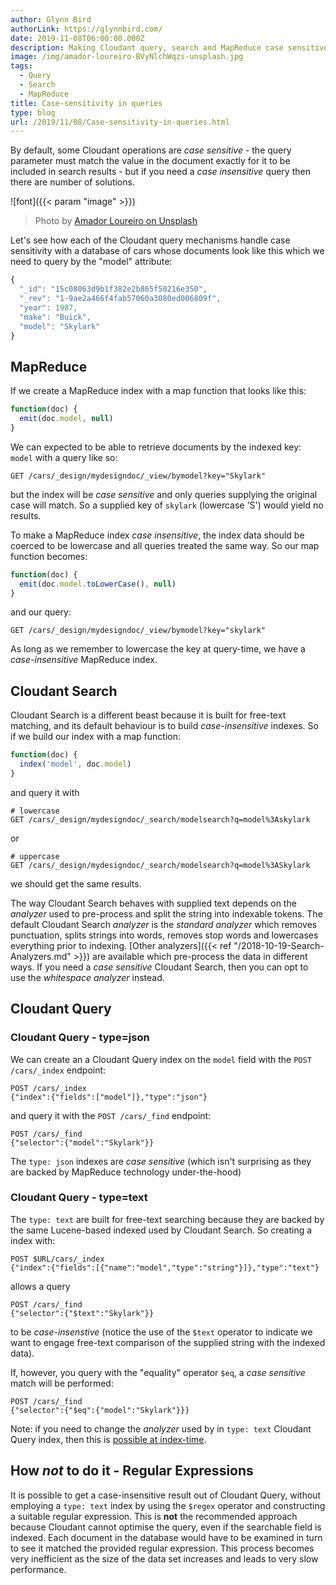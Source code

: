 ```yaml
---
author: Glynn Bird
authorLink: https://glynnbird.com/
date: 2019-11-08T06:00:00.000Z
description: Making Cloudant query, search and MapReduce case sensitive or case-insensitive
image: /img/amador-loureiro-BVyNlchWqzs-unsplash.jpg
tags:
  - Query
  - Search
  - MapReduce
title: Case-sensitivity in queries
type: blog
url: /2019/11/08/Case-sensitivity-in-queries.html
---
```



By default, some Cloudant operations are _case sensitive_ - the query parameter must match the value in the document exactly for it to be included in search results - but if you need a _case insensitive_ query then there are number of solutions.

![font]({{< param "image" >}})
> Photo by [Amador Loureiro on Unsplash](https://unsplash.com/photos/BVyNlchWqzs)

Let's see how each of the Cloudant query mechanisms handle case sensitivity with a database of cars whose documents look like this which we need to query by the "model" attribute:
 
```js
{
  "_id": "15c08063d9b1f382e2b865f50216e350",
  "_rev": "1-9ae2a466f4fab57060a3080ed006809f",
  "year": 1987,
  "make": "Buick",
  "model": "Skylark"
}
```

## MapReduce

If we create a MapReduce index with a map function that looks like this:

```js
function(doc) {
  emit(doc.model, null)
}
```

We can expected to be able to retrieve documents by the indexed key: `model` with a query like so:

```
GET /cars/_design/mydesigndoc/_view/bymodel?key="Skylark"
```

but the index will be _case sensitive_ and only queries supplying the original case will match. So a supplied key of `skylark` (lowercase 'S') would yield no results.

To make a MapReduce index _case insensitive_, the index data should be coerced to be lowercase and all queries treated the same way. So our map function becomes:

```js
function(doc) {
  emit(doc.model.toLowerCase(), null)
}
```

and our query:

```
GET /cars/_design/mydesigndoc/_view/bymodel?key="skylark"
```

As long as we remember to lowercase the key at query-time, we have a *case-insensitive* MapReduce index.

## Cloudant Search

Cloudant Search is a different beast because it is built for free-text matching, and its default behaviour is to build *case-insensitive* indexes. So if we build our index with a map function:

```js
function(doc) {
  index('model', doc.model)
}
```

and query it with

```
# lowercase
GET /cars/_design/mydesigndoc/_search/modelsearch?q=model%3Askylark
```

or

```
# uppercase
GET /cars/_design/mydesigndoc/_search/modelsearch?q=model%3ASkylark
```

we should get the same results. 

The way Cloudant Search behaves with supplied text depends on the _analyzer_ used to pre-process and split the string into indexable tokens. The default Cloudant Search _analyzer_ is the _standard analyzer_ which removes punctuation, splits strings into words, removes stop words and lowercases everything prior to indexing. [Other analyzers]({{< ref "/2018-10-19-Search-Analyzers.md" >}}) are available which pre-process the data in different ways. If you need a _case sensitive_ Cloudant Search, then you can opt to use the _whitespace analyzer_ instead.

## Cloudant Query

### Cloudant Query - type=json

We can create an a Cloudant Query index on the `model` field with the `POST /cars/_index` endpoint:

```
POST /cars/_index
{"index":{"fields":["model"]},"type":"json"}
```

and query it with the `POST /cars/_find` endpoint:

```
POST /cars/_find
{"selector":{"model":"Skylark"}}
```

The `type: json` indexes are _case sensitive_ (which isn't surprising as they are backed by MapReduce technology under-the-hood)

### Cloudant Query - type=text

The `type: text` are built for free-text searching because they are backed by the same Lucene-based indexed used by Cloudant Search. So creating a index with:

```
POST $URL/cars/_index
{"index":{"fields":[{"name":"model","type":"string"}]},"type":"text"}
```

allows a query

```
POST /cars/_find
{"selector":{"$text":"Skylark"}}
```

to be _case-insenstive_ (notice the use of the `$text` operator to indicate we want to engage free-text comparison of the supplied string with the indexed data).

If, however, you query with the "equality" operator `$eq`, a _case sensitive_ match will be performed:

```
POST /cars/_find
{"selector":{"$eq":{"model":"Skylark"}}}
```

Note: if you need to change the _analyzer_ used by in `type: text` Cloudant Query index, then this is [possible at index-time](https://cloud.ibm.com/docs/services/Cloudant?topic=cloudant-query).

## How _not_ to do it - Regular Expressions

It is possible to get a case-insensitive result out of Cloudant Query, without employing a `type: text` index by using the `$regex` operator and constructing a suitable regular expression. This is **not** the recommended approach because Cloudant cannot optimise the query, even if the searchable field is indexed. Each document in the database would have to be examined in turn to see it matched the provided regular expression. This process becomes very inefficient as the size of the data set increases and leads to very slow performance.